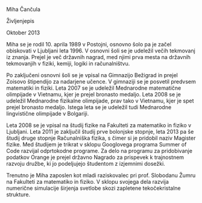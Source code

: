 Miha Čančula

Življenjepis

Oktober 2013

Miha se je rodil 10. aprila 1989 v Postojni, osnovno šolo pa je začel obiskovati v Ljubljani leta 1996. V osnovni šoli se je udeležil večih tekmovanj iz znanja. Prejel je več državnih nagrad, med njimi prva mesta na državnih tekmovanjih v fiziki, kemiji, logiki in računalništvu. 

Po zaključeni osnovni šoli se je vpisal na Gimnazijo Bežigrad in prejel Zoisovo štipendijo za nadarjene učence. V gimnaziji se je posvetil predvsem matematiki in fiziki. Leta 2007 se je udeležil Mednarodne matematične olimpijade v Vietnamu, kjer je prejel bronasto medaljo. Leta 2008 se je udeležil Mednarodne fizikalne olimpijade, prav tako v Vietnamu, kjer je spet prejel bronasto medaljo. Istega leta se je udeležil tudi Mednarodne lingvistične olimpijade v Bolgariji. 

Leta 2008 se je vpisal na študij fizike na Fakulteti za matematiko in fiziko v Ljubljani. Leta 2011 je zaključil študij prve bolonjske stopnje, leta 2013 pa še študij druge stopnje Računalniška fizika, s čimer si je pridobil naziv Magister fizike. Med študijem je trikrat v sklopu Googlovega programa Summer of Code razvijal odprtokodne programe. Za delo na programu za pridobivanje podatkov Orange je prejel državno Nagrado za prispevek k trajnostnem razvoju družbe, ki jo podeljujejo študentom z izjemnimi dosežki. 

Trenutno je Miha zaposlen kot mladi raziskovalec pri prof. Slobodanu Žumru na Fakulteti za matematiko in fiziko. V sklopu svojega dela razvija numerične simulacije širjenja svetlobe skozi zapletene tekočekristalne strukture. 
